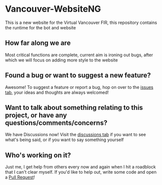 # Vancouver-WebsiteNG
This is a new website for the Virtual Vancouver FIR, this repository contains the runtime for the bot and website

## How far along we are
Most critical functions are complete, current aim is ironing out bugs, after which we will focus on adding more style to the website

## Found a bug or want to suggest a new feature?
Awesome! To suggest a feature or report a bug, hop on over to the [issues tab](https://github.com/DaRealCodeWritten/Vancouver-WebsiteNG/issues/new/choose), your ideas and thoughts are always welcomed!

## Want to talk about something relating to this project, or have any questions/comments/concerns?
We have Discussions now! Visit the [discussions tab](https://github.com/DaRealCodeWritten/Vancouver-WebsiteNG/discussions) if you want to see what's being said, or if you want to say something yourself

## Who's working on it?
Just me, I get help from others every now and again when I hit a roadblock that I can't clear myself. If you'd like to help out, write some code and open a [Pull Request](https://github.com/DaRealCodeWritten/Vancouver-WebsiteNG/pulls)!

